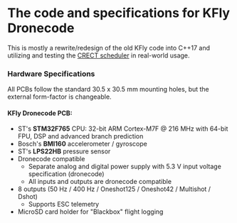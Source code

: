 # The code and specifications for KFly Dronecode

This is mostly a rewrite/redesign of the old KFly code into C++17 and utilizing and testing the [CRECT scheduler](https://github.com/korken89/crect) in real-world usage.

### Hardware Specifications

All PCBs follow the standard 30.5 x 30.5 mm mounting holes, but the external form-factor is changeable.

#### KFly Dronecode PCB:
* ST's **STM32F765** CPU: 32-bit ARM Cortex-M7F @ 216 MHz with 64-bit FPU, DSP and advanced branch prediction
* Bosch's **BMI160** accelerometer / gyroscope
* ST's **LPS22HB** pressure sensor
* Dronecode compatible
    * Separate analog and digital power supply with 5.3 V input voltage specification (dronecode)
    * All inputs and outputs are dronecode compatible
* 8 outputs (50 Hz / 400 Hz / Oneshot125 / Oneshot42 / Multishot / Dshot)
    * Supports ESC telemetry
* MicroSD card holder for "Blackbox" flight logging

